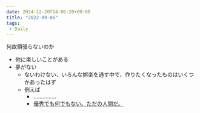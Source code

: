 ```yaml
---
date: 2024-12-20T14:06:20+09:00
title: "2022-09-06"
tags:
 - Daily
---
```


何故頑張らないのか
- 他に楽しいことがある
- 夢がない
	- ないわけない、いろんな娯楽を通す中で、作りたくなったものはいくつかあったはず
	- 例えば
		- ……………
		- [優秀でも何でもない。ただの人間だ。](../Info/優秀でも何でもない。ただの人間だ。.md)



